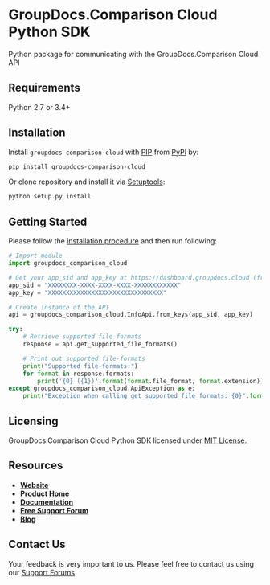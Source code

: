 # GroupDocs.Comparison Cloud Python SDK
Python package for communicating with the GroupDocs.Comparison Cloud API

## Requirements

Python 2.7 or 3.4+

## Installation
Install `groupdocs-comparison-cloud` with [PIP](https://pypi.org/project/pip/) from [PyPI](https://pypi.org/) by:

```sh
pip install groupdocs-comparison-cloud
```

Or clone repository and install it via [Setuptools](http://pypi.python.org/pypi/setuptools): 

```sh
python setup.py install
```

## Getting Started

Please follow the [installation procedure](#installation) and then run following:

```python
# Import module
import groupdocs_comparison_cloud

# Get your app_sid and app_key at https://dashboard.groupdocs.cloud (free registration is required).
app_sid = "XXXXXXXX-XXXX-XXXX-XXXX-XXXXXXXXXXXX"
app_key = "XXXXXXXXXXXXXXXXXXXXXXXXXXXXXXXX"

# Create instance of the API
api = groupdocs_comparison_cloud.InfoApi.from_keys(app_sid, app_key)

try:
    # Retrieve supported file-formats
    response = api.get_supported_file_formats()

    # Print out supported file-formats
    print("Supported file-formats:")
    for format in response.formats:
        print('{0} ({1})'.format(format.file_format, format.extension)) 
except groupdocs_comparison_cloud.ApiException as e:
    print("Exception when calling get_supported_file_formats: {0}".format(e.message))
```

## Licensing
GroupDocs.Comparison Cloud Python SDK licensed under [MIT License](http://github.com/groupdocs-comparison-cloud/groupdocs-comparison-cloud-python/LICENSE).

## Resources
+ [**Website**](https://www.groupdocs.cloud)
+ [**Product Home**](https://products.groupdocs.cloud/comparison)
+ [**Documentation**](https://docs.groupdocs.cloud/comparison)
+ [**Free Support Forum**](https://forum.groupdocs.cloud/c/comparison)
+ [**Blog**](https://blog.groupdocs.cloud/category/comparison)

## Contact Us
Your feedback is very important to us. Please feel free to contact us using our [Support Forums](https://forum.groupdocs.cloud/c/comparison).